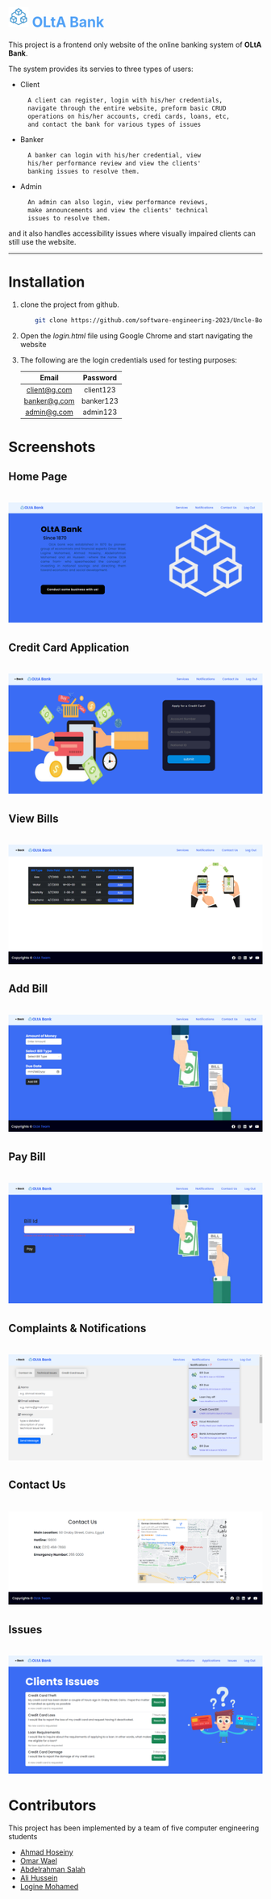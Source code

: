# <img src="images/main_logo_transparent.png" alt="logo" height="40" /> <span style="color:#53a2f6">OLtA Bank</span>

This project is a frontend only website of the online banking system of **OLtA Bank**.

The system provides its servies to three types of users:

* Client

        A client can register, login with his/her credentials,
        navigate through the entire website, preform basic CRUD 
        operations on his/her accounts, credi cards, loans, etc,
        and contact the bank for various types of issues 
* Banker

        A banker can login with his/her credential, view 
        his/her performance review and view the clients'
        banking issues to resolve them.
* Admin

        An admin can also login, view performance reviews,
        make announcements and view the clients' technical
        issues to resolve them.

and it also handles accessibility issues where visually impaired clients can still use the website.

___

# Installation

1. clone the project from github.
    ```bash
        git clone https://github.com/software-engineering-2023/Uncle-Bob-s-Descendants-.git 
    ```
2. Open the *login.html* file using Google Chrome and start navigating the website

3. The following are the login credentials used for testing purposes:

    | Email          | Password       |
    | :------------: | :------------: |
    | client@g.com   | client123      |
    | banker@g.com   | banker123      |
    | admin@g.com    | admin123       |

# Screenshots

## Home Page
# <img src="images/screenshots/home-ss.png" alt="logo"/> 

## Credit Card Application
# <img src="images/screenshots/credit-card-ss.png" alt="logo"/> 

## View Bills
# <img src="images/screenshots/bill-2-ss.png" alt="logo"/> 

## Add Bill
# <img src="images/screenshots/bill-3-ss.png" alt="logo"/> 

## Pay Bill
# <img src="images/screenshots/bill-ss.png" alt="logo"/> 

## Complaints & Notifications
# <img src="images/screenshots/contact-1-ss.png" alt="logo"/> 

## Contact Us
# <img src="images/screenshots/contact-2-ss.png" alt="logo"/> 

## Issues
# <img src="images/screenshots/issues-1.png" alt="logo">

# Contributors
This project has been implemented by a team of five computer engineering students

* [Ahmad Hoseiny](https://github.com/AhmadHoseiny)
* [Omar Wael](https://github.com/o-wael)
* [Abdelrahman Salah](https://github.com/19AbdelrahmanSalah19)
* [Ali Hussein](https://github.com/AliAdam102002)
* [Logine Mohamed](https://github.com/logine20)